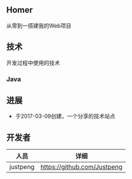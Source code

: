 ## Homer

从零到一搭建我的Web项目

## 技术

开发过程中使用的技术

### Java



## 进展

- 于2017-03-09创建，一个分享的技术站点


## 开发者

人员|详细
---|---
justpeng|https://github.com/Justpeng